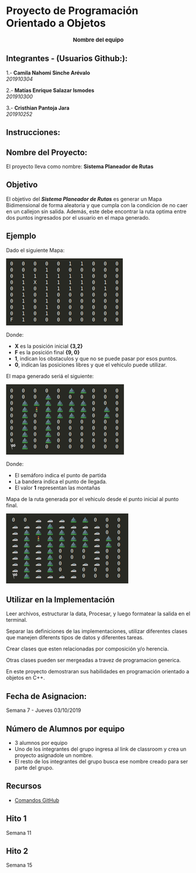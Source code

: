 # Proyecto de Programación Orientado a Objetos

<div style="text-align:center; font-size: 15px;">
    <b>Nombre del equipo</b>
</div>

Integrantes - (Usuarios Github:):
--

1.- <b>Camila Nahomi Sinche Arévalo</b><br>
    <i>201910304</i>

2.- <b>Matías Enrique Salazar Ismodes</b><br>
    <i>201910300</i>

3.- <b>Cristhian Pantoja Jara </b><br>
    <i>201910252</i>

Instrucciones:
--

Nombre del Proyecto:
--
El proyecto lleva como nombre: <b>Sistema Planeador de Rutas</b>

Objetivo
--
El objetivo del <b><i>Sistema Planeador de Rutas</i></b> es generar un Mapa 
Bidimensional de forma aleatoria y que cumpla con la condicion de no caer
en un callejon sin salida. Además, este debe encontrar la ruta optima entre
dos puntos ingresados por el usuario en el mapa generado.

Ejemplo
--

Dado el siguiente Mapa:

![System Monitor](imagenes/mapa_inicial.png)

Donde:
* <b>X</b> es la posición inicial <b>{3,2}</b>
* <b>F</b> es la posición final <b>{9, 0}</b>
* <b>1</b>, indican los obstaculos y que no se puede pasar por esos puntos.
* <b>0</b>, indican las posiciones libres y que el vehiculo puede utilizar.


El mapa generado seriá el siguiente:

![System Monitor](imagenes/mapa_generado.png)

Donde:
* El semáforo indica el punto de partida
* La bandera indica el punto de llegada.
* El valor <b>1</b> representan las montañas

Mapa de la ruta generada por el vehiculo desde el punto
inicial al punto final.

![System Monitor](imagenes/mapa_ruta.png)

Utilizar en la Implementación
--
Leer archivos, estructurar la data, Procesar, y luego
formatear la salida en el terminal.

Separar las definiciones de las implementaciones, utilizar 
diferentes clases que manejen diferents tipos de datos y 
diferentes tareas.

Crear clases que esten relacionadas por composición
y/o herencia.

Otras clases pueden ser mergeadas a travez de programacion generica.

En este proyecto demostraran sus habilidades en programación
orientado a objetos en C++.

Fecha de Asignacion:
--
Semana 7 - Jueves 03/10/2019

Número de Alumnos por equipo
--
*   3 alumnos por equipo
*   Uno de los integrantes del grupo ingresa al link de classroom y crea un proyecto
asignadole un nombre.
*   El resto de los integrantes del grupo busca ese nombre creado para
ser parte del grupo. 

Recursos
--
*   [Comandos GitHub](recursos/git-cheat-sheet-education.pdf)


Hito 1
--
Semana 11

Hito 2
--
Semana 15
